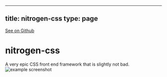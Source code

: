 
---
title: nitrogen-css
type: page
---

[See on Github](https://github.com/jakeroggenbuck/nitrogen-css/)

# nitrogen-css
A very epic CSS front end framework that is slightly not bad.
<img alt="example screenshot" src="screenshots/index.png">
